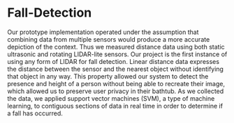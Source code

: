 # Fall-Detection

Our prototype implementation operated under the assumption that combining data from multiple sensors would produce a more accurate depiction of the context. Thus we measured distance data using both static ultrasonic and rotating LIDAR-lite sensors. Our project is the first instance of using any form of LIDAR for fall detection. Linear distance data expresses the distance between the sensor and the nearest object without identifying that object in any way. This property allowed our system to detect the presence and height of a person without being able to recreate their image, which allowed us to preserve user privacy in their
bathtub. As we collected the data, we applied support vector machines (SVM), a type of machine learning, to contiguous sections of data in real time in order to determine if a fall has occurred.